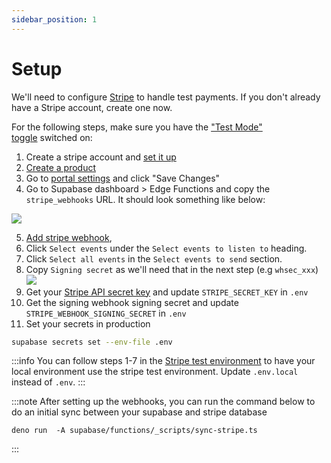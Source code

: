 ```yaml
---
sidebar_position: 1
---
```

# Setup
We'll need to configure [Stripe](https://stripe.com/) to handle test payments. If you don't already have a Stripe account, create one now.

For the following steps, make sure you have the ["Test Mode" toggle](https://stripe.com/docs/testing) switched on:

1. Create a stripe account and [set it up](https://support.stripe.com/topics/getting-started)
2. [Create a product](https://support.stripe.com/questions/how-to-create-products-and-prices)
3. Go to [portal settings](https://dashboard.stripe.com/settings/billing/portal) and click "Save Changes"
4. Go to Supabase dashboard > Edge Functions and copy the `stripe_webhooks` URL. It should look something like below:

![](../../assets/stripe-webhook-supabase.png)

5. [Add stripe webhook](https://docs.stripe.com/webhooks#add-a-webhook-endpoint), 
6. Click `Select events` under the `Select events to listen to` heading.
7. Click `Select all events` in the `Select events to send` section.
8. Copy `Signing secret` as we'll need that in the next step (e.g `whsec_xxx`)
![](../../assets/stripe-signing-secret.png)
9. Get your [Stripe API secret key](https://support.stripe.com/questions/locate-api-keys-in-the-dashboard) and update `STRIPE_SECRET_KEY` in `.env`
10. Get the signing webhook signing secret and update `STRIPE_WEBHOOK_SIGNING_SECRET` in `.env`
11. Set your secrets in production

```bash
supabase secrets set --env-file .env
```

:::info
You can follow steps 1-7 in the [Stripe test environment](https://docs.stripe.com/test-mode) to have your local environment use the stripe test environment. Update `.env.local` instead of `.env`.
:::

:::note
After setting up the webhooks, you can run the command below to do an initial sync between your supabase and stripe database
```
deno run  -A supabase/functions/_scripts/sync-stripe.ts
```
:::